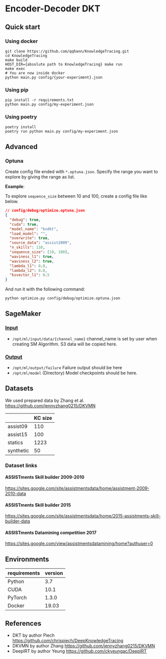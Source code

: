 # Encoder-Decoder DKT

## Quick start

### Using docker

```terminal
git clone https://github.com/qqhann/KnowledgeTracing.git
cd KnowledgeTracing
make build
HOST_DIR={absolute path to KnowledgeTracing} make run
make exec
# You are now inside docker
python main.py config/{your-experiment}.json
```

### Using pip

```terminal
pip install -r requirements.txt
python main.py config/my-experiment.json
```

### Using poetry

```terminal
poetry install
poetry run python main.py config/my-experiment.json
```

## Advanced

### Optuna

Create config file ended with `*.optuna.json`.
Specify the range you want to explore by giving the range as list.

**Example**:

To explore `sequence_size` between 10 and 100, create a config file like below.

```json
// config/debug/optimize.optuna.json
{
  "debug": true,
  "cuda": true,
  "model_name": "ksdkt",
  "load_model": "",
  "overwrite": true,
  "source_data": "assist2009",
  "n_skills": 110,
  "sequence_size": [10, 100],
  "waviness_l1": true,
  "waviness_l2": true,
  "lambda_l1": 0.0,
  "lambda_l2": 0.0,
  "ksvector_l1": 0.5
}
```

And run it with the following command:

```bash
python optimize.py config/debug/optimize.optuna.json
```

## SageMaker

### [Input](https://docs.aws.amazon.com/sagemaker/latest/dg/your-algorithms-training-algo-running-container.html)

- `/opt/ml/input/data/{channel_name}` channel_name is set by user when creating SM Algorithm. S3 data will be copied here.

### [Output](https://docs.aws.amazon.com/sagemaker/latest/dg/your-algorithms-training-algo-output.html)

- `/opt/ml/output/failure` Failure output should be here
- `/opt/ml/model` (Directory) Model checkpoints should be here.

## Datasets

We used prepared data by Zhang et al. <https://github.com/jennyzhang0215/DKVMN>

|           | KC size |
| --------- | ------- |
| assist09  | 110     |
| assist15  | 100     |
| statics   | 1223    |
| synthetic | 50      |

<!-- Table created here: https://www.tablesgenerator.com/markdown_tables# -->

### Dataset links

#### ASSISTments Skill builder 2009-2010

https://sites.google.com/site/assistmentsdata/home/assistment-2009-2010-data

#### ASSISTments Skill builder 2015

<https://sites.google.com/site/assistmentsdata/home/2015-assistments-skill-builder-data>

#### ASSISTments Datamining competition 2017

<https://sites.google.com/view/assistmentsdatamining/home?authuser=0>

## Environments

| requirements | version |
| ------------ | ------- |
| Python       | 3.7     |
| CUDA         | 10.1    |
| PyTorch      | 1.3.0   |
| Docker       | 19.03   |

## References

- DKT by author Piech <https://github.com/chrispiech/DeepKnowledgeTracing>
- DKVMN by author Zhang <https://github.com/jennyzhang0215/DKVMN>
- DeepIRT by author Yeung <https://github.com/ckyeungac/DeepIRT>
